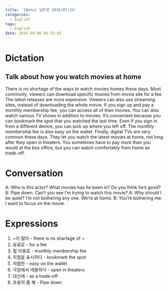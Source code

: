 ```yaml
---
title: '[Note] 입트영 2018/07/24'
categories:
  - English
tags:
  - English
date: 2018-08-06 09:32:01
---
```


# Dictation

## Talk about how you watch movies at home

There is no shortage of the ways to watch movies homes these days. Most commonly, viewers can download specific movies from movie site for a fee. The latest releases are more expensive. Viewers can also use streaming sites, instead of downloading the whole movie. If you sign up and pay a monthly membership fee, you can access all of their movies. You can also watch various TV shows in addition to movies. It’s convenient because you can bookmark the spot that you watched the last time. Even if you sign in from a different device, you can pick up where you left off. The monthly membership fee is also easy on the wallet. Finally, digital TVs are very common these days. They let you watch the latest movies at home, not long after they open in theaters. You sometimes have to pay more than you would at the box office, but you can watch comfortably from home as trade-off.

# Conversation

A: Who is this actor? What movies has he been in? Do you think he’s good?
B: Pipe down. Can’t you see I’m trying to watch this movie?
A: Why should I be quiet? I’m not bothering any one. We’re at home.
B: You’re bothering me. I want to focus on the movie.

# Expressions

1. ~이 많다 - there is no shartage of ~
2. 유료로 - for a fee
3. 월 이용료 - monthly membership fee
4. 지점을 표시하다 - bookmark the spot
5. 저렴한 - easy on the wallet
6. 극장에서 개봉하다 - open in theaters
7. 대신에 - as a trade-off
8. 조용히 좀 해 - Pipe down